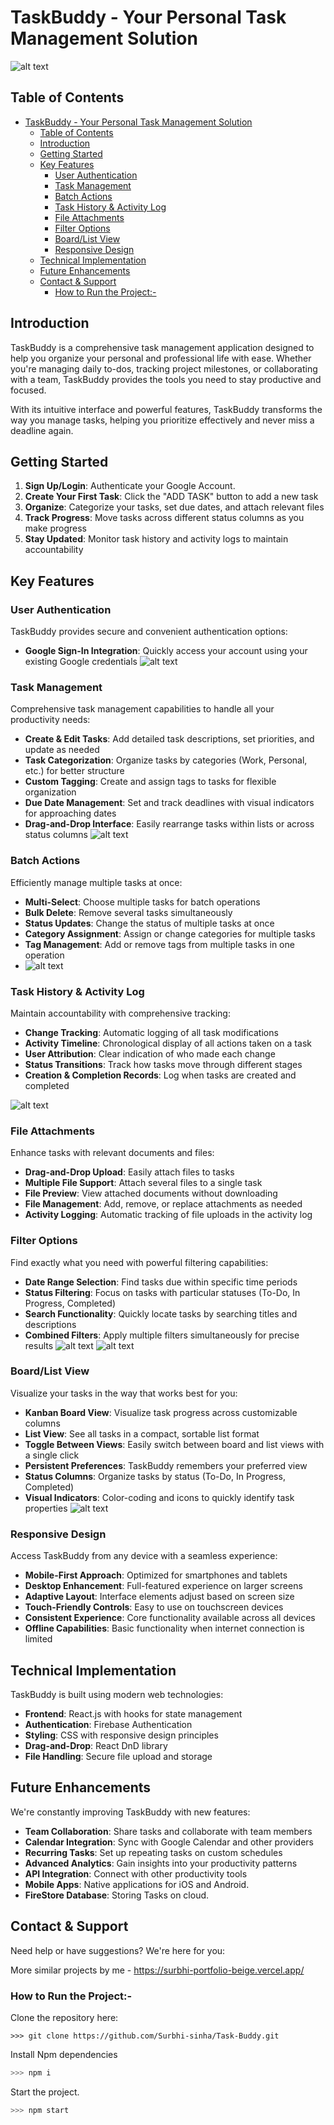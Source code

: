 # TaskBuddy - Your Personal Task Management Solution

![alt text](Images/image.png)

## Table of Contents
- [TaskBuddy - Your Personal Task Management Solution](#taskbuddy---your-personal-task-management-solution)
  - [Table of Contents](#table-of-contents)
  - [Introduction](#introduction)
  - [Getting Started](#getting-started)
  - [Key Features](#key-features)
    - [User Authentication](#user-authentication)
    - [Task Management](#task-management)
    - [Batch Actions](#batch-actions)
    - [Task History \& Activity Log](#task-history--activity-log)
    - [File Attachments](#file-attachments)
    - [Filter Options](#filter-options)
    - [Board/List View](#boardlist-view)
    - [Responsive Design](#responsive-design)
  - [Technical Implementation](#technical-implementation)
  - [Future Enhancements](#future-enhancements)
  - [Contact \& Support](#contact--support)
    - [How to Run the Project:-](#how-to-run-the-project-)

## Introduction

TaskBuddy is a comprehensive task management application designed to help you organize your personal and professional life with ease. Whether you're managing daily to-dos, tracking project milestones, or collaborating with a team, TaskBuddy provides the tools you need to stay productive and focused.

With its intuitive interface and powerful features, TaskBuddy transforms the way you manage tasks, helping you prioritize effectively and never miss a deadline again.

## Getting Started

1. **Sign Up/Login**: Authenticate your Google Account.
2. **Create Your First Task**: Click the "ADD TASK" button to add a new task
3. **Organize**: Categorize your tasks, set due dates, and attach relevant files
4. **Track Progress**: Move tasks across different status columns as you make progress
5. **Stay Updated**: Monitor task history and activity logs to maintain accountability

## Key Features

### User Authentication

TaskBuddy provides secure and convenient authentication options:

- **Google Sign-In Integration**: Quickly access your account using your existing Google credentials
![alt text](Images/image-1.png)

### Task Management

Comprehensive task management capabilities to handle all your productivity needs:

- **Create & Edit Tasks**: Add detailed task descriptions, set priorities, and update as needed
- **Task Categorization**: Organize tasks by categories (Work, Personal, etc.) for better structure
- **Custom Tagging**: Create and assign tags to tasks for flexible organization
- **Due Date Management**: Set and track deadlines with visual indicators for approaching dates
- **Drag-and-Drop Interface**: Easily rearrange tasks within lists or across status columns
![alt text](Images/image-2.png)

### Batch Actions

Efficiently manage multiple tasks at once:

- **Multi-Select**: Choose multiple tasks for batch operations
- **Bulk Delete**: Remove several tasks simultaneously
- **Status Updates**: Change the status of multiple tasks at once
- **Category Assignment**: Assign or change categories for multiple tasks
- **Tag Management**: Add or remove tags from multiple tasks in one operation
- ![alt text](Images/image-3.png)

### Task History & Activity Log

Maintain accountability with comprehensive tracking:

- **Change Tracking**: Automatic logging of all task modifications
- **Activity Timeline**: Chronological display of all actions taken on a task
- **User Attribution**: Clear indication of who made each change
- **Status Transitions**: Track how tasks move through different stages
- **Creation & Completion Records**: Log when tasks are created and completed

![alt text](Images/image-4.png)

### File Attachments

Enhance tasks with relevant documents and files:

- **Drag-and-Drop Upload**: Easily attach files to tasks
- **Multiple File Support**: Attach several files to a single task
- **File Preview**: View attached documents without downloading
- **File Management**: Add, remove, or replace attachments as needed
- **Activity Logging**: Automatic tracking of file uploads in the activity log

### Filter Options

Find exactly what you need with powerful filtering capabilities:


- **Date Range Selection**: Find tasks due within specific time periods
- **Status Filtering**: Focus on tasks with particular statuses (To-Do, In Progress, Completed)
- **Search Functionality**: Quickly locate tasks by searching titles and descriptions
- **Combined Filters**: Apply multiple filters simultaneously for precise results
  ![alt text](Images/image-5.png)
![alt text](Images/image-6.png)
### Board/List View

Visualize your tasks in the way that works best for you:

- **Kanban Board View**: Visualize task progress across customizable columns
- **List View**: See all tasks in a compact, sortable list format
- **Toggle Between Views**: Easily switch between board and list views with a single click
- **Persistent Preferences**: TaskBuddy remembers your preferred view
- **Status Columns**: Organize tasks by status (To-Do, In Progress, Completed)
- **Visual Indicators**: Color-coding and icons to quickly identify task properties
![alt text](Images/image-7.png)

### Responsive Design

Access TaskBuddy from any device with a seamless experience:

- **Mobile-First Approach**: Optimized for smartphones and tablets
- **Desktop Enhancement**: Full-featured experience on larger screens
- **Adaptive Layout**: Interface elements adjust based on screen size
- **Touch-Friendly Controls**: Easy to use on touchscreen devices
- **Consistent Experience**: Core functionality available across all devices
- **Offline Capabilities**: Basic functionality when internet connection is limited

## Technical Implementation

TaskBuddy is built using modern web technologies:

- **Frontend**: React.js with hooks for state management
- **Authentication**: Firebase Authentication
- **Styling**: CSS with responsive design principles
- **Drag-and-Drop**: React DnD library
- **File Handling**: Secure file upload and storage

## Future Enhancements

We're constantly improving TaskBuddy with new features:

- **Team Collaboration**: Share tasks and collaborate with team members
- **Calendar Integration**: Sync with Google Calendar and other providers
- **Recurring Tasks**: Set up repeating tasks on custom schedules
- **Advanced Analytics**: Gain insights into your productivity patterns
- **API Integration**: Connect with other productivity tools
- **Mobile Apps**: Native applications for iOS and Android.
- **FireStore Database**: Storing Tasks on cloud. 

## Contact & Support

Need help or have suggestions? We're here for you:

More similar projects by me - https://surbhi-portfolio-beige.vercel.app/


### How to Run the Project:-

Clone the repository here:
```
>>> git clone https://github.com/Surbhi-sinha/Task-Buddy.git
```

Install Npm dependencies
```sh
>>> npm i
```

Start the project.
```sh
>>> npm start
```
